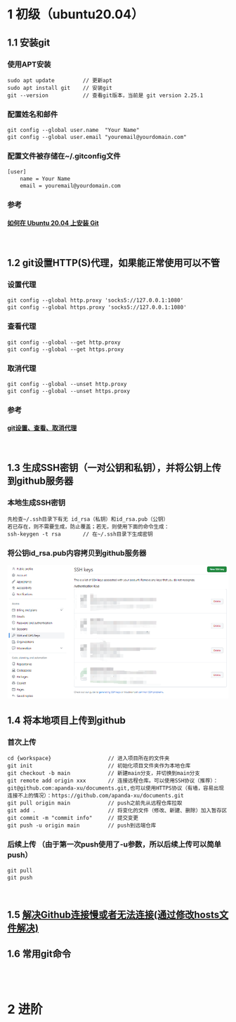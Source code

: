 # 1 初级（ubuntu20.04）
## 1.1 安装git
### 使用APT安装
    sudo apt update         // 更新apt
    sudo apt install git    // 安装git
    git --version           // 查看git版本，当前是 git version 2.25.1
### 配置姓名和邮件
    git config --global user.name  "Your Name"                  
    git config --global user.email "youremail@yourdomain.com"
                                

### 配置文件被存储在~/.gitconfig文件
    [user]
        name = Your Name
        email = youremail@yourdomain.com
### 参考
#### [如何在 Ubuntu 20.04 上安装 Git](https://zhuanlan.zhihu.com/p/137578868)
<br>

## 1.2 git设置HTTP(S)代理，如果能正常使用可以不管
### 设置代理
    git config --global http.proxy 'socks5://127.0.0.1:1080' 
    git config --global https.proxy 'socks5://127.0.0.1:1080'
### 查看代理
    git config --global --get http.proxy
    git config --global --get https.proxy
### 取消代理
    git config --global --unset http.proxy
    git config --global --unset https.proxy
### 参考
#### [git设置、查看、取消代理](https://www.cnblogs.com/yongy1030/p/11699086.html)
<br>


## 1.3 生成SSH密钥（一对公钥和私钥），并将公钥上传到github服务器
### 本地生成SSH密钥
    先检查~/.ssh目录下有无 id_rsa（私钥）和id_rsa.pub（公钥）
    若已存在，则不需要生成，防止覆盖；若无，则使用下面的命令生成：
    ssh-keygen -t rsa       // 在~/.ssh目录下生成密钥
### 将公钥id_rsa.pub内容拷贝到github服务器
![ssh](./ssh.png)
<br>

## 1.4 将本地项目上传到github
### 首次上传
    cd {workspace}                  // 进入项目所在的文件夹
    git init                        // 初始化项目文件夹作为本地仓库
    git checkout -b main            // 新建main分支，并切换到main分支
    git remote add origin xxx       // 连接远程仓库。可以使用SSH协议（推荐）：git@github.com:apanda-xu/documents.git,也可以使用HTTPS协议（有墙，容易出现连接不上的情况）：https://github.com/apanda-xu/documents.git
    git pull origin main            // push之前先从远程仓库拉取
    git add .                       // 将变化的文件（修改、新建、删除）加入暂存区
    git commit -m "commit info"     // 提交变更
    git push -u origin main         // push到远端仓库
### 后续上传 （由于第一次push使用了-u参数，所以后续上传可以简单push）
    git pull                     
    git push
<br>

## 1.5 [解决Github连接慢或者无法连接(通过修改hosts文件解决)](https://cloud.tencent.com/developer/article/2023920)
## 1.6 常用git命令




<br>
<br>

# 2 进阶